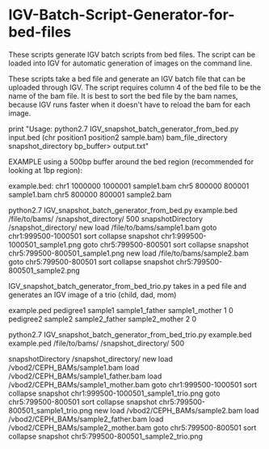# IGV-Batch-Script-Generator-for-bed-files
These scripts generate IGV batch scripts from bed files. The script can be loaded into IGV for automatic generation of images on the command line.


These scripts take a bed file and generate an IGV batch file that can be uploaded through IGV. The script requires column 4 of the bed file to be the name of the bam file. It is best to sort the bed file by the bam names, because IGV runs faster when it doesn't have to reload the bam for each image.

print "Usage: python2.7 IGV_snapshot_batch_generator_from_bed.py input.bed (chr position1 position2 sample.bam) bam_file_directory snapshot_directory bp_buffer> output.txt"


EXAMPLE using a 500bp buffer around the bed region (recommended for looking at 1bp region): 

example.bed:
chr1    1000000 1000001 sample1.bam
chr5    800000  800001  sample1.bam
chr5    800000  800001  sample2.bam


python2.7 IGV_snapshot_batch_generator_from_bed.py example.bed /file/to/bams/ /snapshot_directory/ 500
snapshotDirectory /snapshot_directory/
new
load /file/to/bams/sample1.bam
goto chr1:999500-1000501
sort
collapse
snapshot chr1:999500-1000501_sample1.png
goto chr5:799500-800501
sort
collapse
snapshot chr5:799500-800501_sample1.png
new
load /file/to/bams/sample2.bam
goto chr5:799500-800501
sort
collapse
snapshot chr5:799500-800501_sample2.png


IGV_snapshot_batch_generator_from_bed_trio.py takes in a ped file and generates an IGV image of a trio (child, dad, mom)

example.ped
pedigree1       sample1 sample1_father  sample1_mother  1       0
pedigree2       sample2 sample2_father  sample2_mother  2       0


python2.7 IGV_snapshot_batch_generator_from_bed_trio.py example.bed example.ped /file/to/bams/ /snapshot_directory/ 500

snapshotDirectory /snapshot_directory/
new
load /vbod2/CEPH_BAMs/sample1.bam
load /vbod2/CEPH_BAMs/sample1_father.bam
load /vbod2/CEPH_BAMs/sample1_mother.bam
goto chr1:999500-1000501
sort
collapse
snapshot chr1:999500-1000501_sample1_trio.png
goto chr5:799500-800501
sort
collapse
snapshot chr5:799500-800501_sample1_trio.png
new
load /vbod2/CEPH_BAMs/sample2.bam
load /vbod2/CEPH_BAMs/sample2_father.bam
load /vbod2/CEPH_BAMs/sample2_mother.bam
goto chr5:799500-800501
sort
collapse
snapshot chr5:799500-800501_sample2_trio.png

